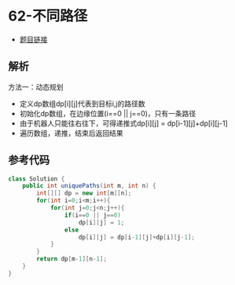# 62-不同路径

- [题目链接](https://leetcode-cn.com/problems/unique-paths/)

## 解析
方法一：动态规划
- 定义dp数组dp[i][j]代表到目标i,j的路径数
- 初始化dp数组，在边缘位置(i==0 || j==0)，只有一条路径
- 由于机器人只能往右往下，可得递推式dp[i][j] = dp[i-1][j]+dp[i][j-1]
- 遍历数组，递推，结束后返回结果


## 参考代码
```Java
class Solution {
    public int uniquePaths(int m, int n) {
        int[][] dp = new int[m][n];
        for(int i=0;i<m;i++){
            for(int j=0;j<n;j++){
                if(i==0 || j==0)
                    dp[i][j] = 1;
                else
                    dp[i][j] = dp[i-1][j]+dp[i][j-1];
            }
        }
        return dp[m-1][n-1];
    }
}
```
